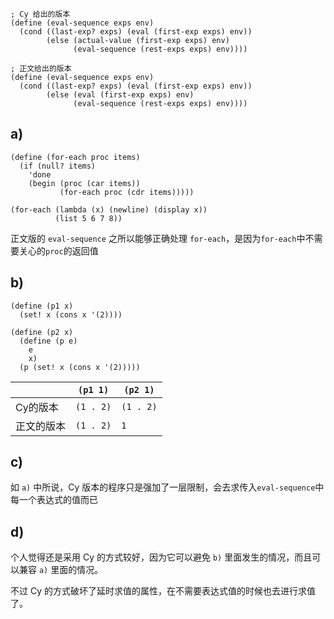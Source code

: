 ```
; Cy 给出的版本
(define (eval-sequence exps env)
  (cond ((last-exp? exps) (eval (first-exp exps) env))
        (else (actual-value (first-exp exps) env)
              (eval-sequence (rest-exps exps) env))))

; 正文给出的版本
(define (eval-sequence exps env)
  (cond ((last-exp? exps) (eval (first-exp exps) env))
        (else (eval (first-exp exps) env)
              (eval-sequence (rest-exps exps) env))))
```
## a)
```
(define (for-each proc items)
  (if (null? items)
    'done
    (begin (proc (car items))
           (for-each proc (cdr items)))))

(for-each (lambda (x) (newline) (display x))
          (list 5 6 7 8))
```
正文版的 `eval-sequence` 之所以能够正确处理 `for-each`，是因为`for-each`中不需要关心的`proc`的返回值

## b)

```
(define (p1 x)
  (set! x (cons x '(2))))

(define (p2 x)
  (define (p e)
    e
    x)
  (p (set! x (cons x '(2)))))  
```

| |`(p1 1)`|`(p2 1)` |
| ---------|---------|--------- |
| Cy的版本|`(1 . 2)`|`(1 . 2)` |
| 正文的版本|`(1 . 2)`|`1` |

## c)

如 `a)` 中所说，Cy 版本的程序只是强加了一层限制，会去求传入`eval-sequence`中每一个表达式的值而已

## d)

个人觉得还是采用 Cy 的方式较好，因为它可以避免 `b)` 里面发生的情况，而且可以兼容 `a)` 里面的情况。

不过 Cy 的方式破坏了延时求值的属性，在不需要表达式值的时候也去进行求值了。

